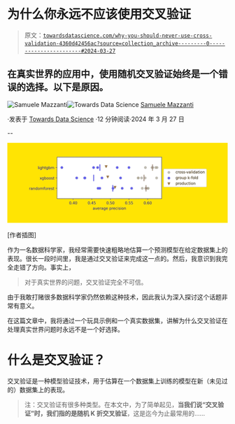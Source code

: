 # 为什么你永远不应该使用交叉验证

> 原文：[`towardsdatascience.com/why-you-should-never-use-cross-validation-4360d42456ac?source=collection_archive---------0-----------------------#2024-03-27`](https://towardsdatascience.com/why-you-should-never-use-cross-validation-4360d42456ac?source=collection_archive---------0-----------------------#2024-03-27)

## 在真实世界的应用中，使用随机交叉验证始终是一个错误的选择。以下是原因。

[](https://medium.com/@mazzanti.sam?source=post_page---byline--4360d42456ac--------------------------------)![Samuele Mazzanti](https://medium.com/@mazzanti.sam?source=post_page---byline--4360d42456ac--------------------------------)[](https://towardsdatascience.com/?source=post_page---byline--4360d42456ac--------------------------------)![Towards Data Science](https://towardsdatascience.com/?source=post_page---byline--4360d42456ac--------------------------------) [Samuele Mazzanti](https://medium.com/@mazzanti.sam?source=post_page---byline--4360d42456ac--------------------------------)

·发表于 [Towards Data Science](https://towardsdatascience.com/?source=post_page---byline--4360d42456ac--------------------------------) ·12 分钟阅读·2024 年 3 月 27 日

--

![](img/9859c7e698f3b6ef46b648a9c319e548.png)

[作者插图]

作为一名数据科学家，我经常需要快速粗略地估算一个预测模型在给定数据集上的表现。很长一段时间里，我是通过交叉验证来完成这一点的。然后，我意识到我完全走错了方向。事实上，

> 对于真实世界的问题，交叉验证完全不可信。

由于我敢打赌很多数据科学家仍然依赖这种技术，因此我认为深入探讨这个话题非常有意义。

在这篇文章中，我将通过一个玩具示例和一个真实数据集，讲解为什么交叉验证在处理真实世界问题时永远不是一个好选择。

# 什么是交叉验证？

交叉验证是一种模型验证技术，用于估算在一个数据集上训练的模型在新（未见过的）数据集上的表现。

> 注：交叉验证有很多种类型。在本文中，为了简单起见，**当我们说“交叉验证”时，我们指的是随机 K 折交叉验证**，这是迄今为止最常用的……
